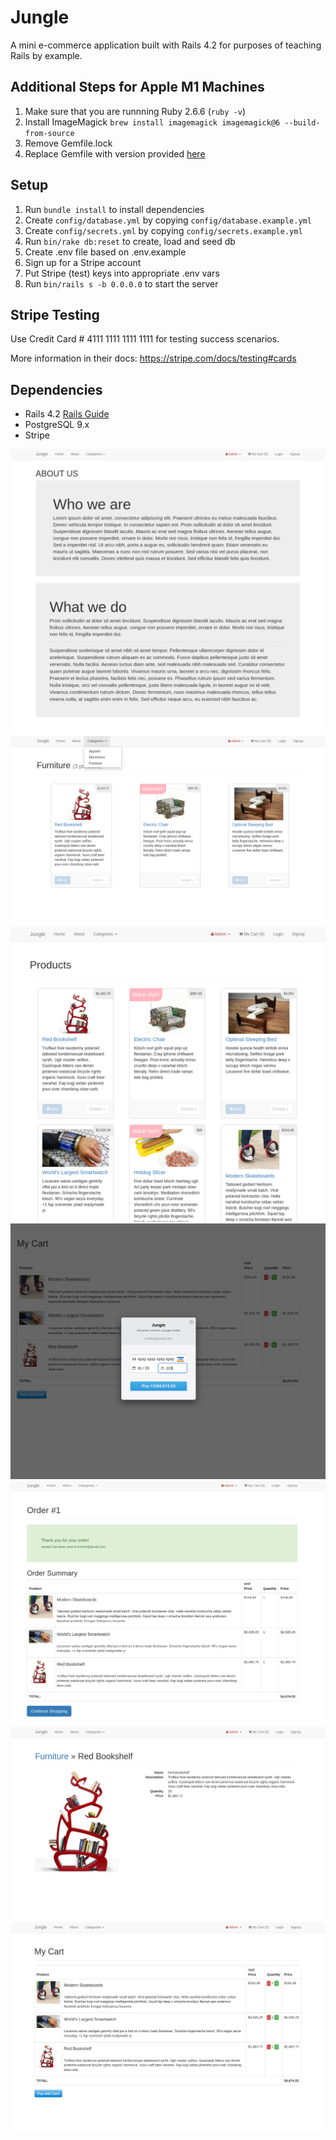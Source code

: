 # Jungle

A mini e-commerce application built with Rails 4.2 for purposes of teaching Rails by example.

## Additional Steps for Apple M1 Machines

1. Make sure that you are runnning Ruby 2.6.6 (`ruby -v`)
1. Install ImageMagick `brew install imagemagick imagemagick@6 --build-from-source`
2. Remove Gemfile.lock
3. Replace Gemfile with version provided [here](https://gist.githubusercontent.com/FrancisBourgouin/831795ae12c4704687a0c2496d91a727/raw/ce8e2104f725f43e56650d404169c7b11c33a5c5/Gemfile)

## Setup

1. Run `bundle install` to install dependencies
2. Create `config/database.yml` by copying `config/database.example.yml`
3. Create `config/secrets.yml` by copying `config/secrets.example.yml`
4. Run `bin/rake db:reset` to create, load and seed db
5. Create .env file based on .env.example
6. Sign up for a Stripe account
7. Put Stripe (test) keys into appropriate .env vars
8. Run `bin/rails s -b 0.0.0.0` to start the server

## Stripe Testing

Use Credit Card # 4111 1111 1111 1111 for testing success scenarios.

More information in their docs: <https://stripe.com/docs/testing#cards>

## Dependencies

* Rails 4.2 [Rails Guide](http://guides.rubyonrails.org/v4.2/)
* PostgreSQL 9.x
* Stripe

![About](https://github.com/Chase78712002/Jungle/blob/master/Doc/about.png?raw=true)
![Category](https://github.com/Chase78712002/Jungle/blob/master/Doc/category.png?raw=true)
![Home page](https://github.com/Chase78712002/Jungle/blob/master/Doc/home_page.png?raw=true)
![Payment info](https://github.com/Chase78712002/Jungle/blob/master/Doc/payment_info.png?raw=true)
![Payment success](https://github.com/Chase78712002/Jungle/blob/master/Doc/payment_success.png?raw=true)
![Product details](https://github.com/Chase78712002/Jungle/blob/master/Doc/product_details.png?raw=true)
![Shopping cart](https://github.com/Chase78712002/Jungle/blob/master/Doc/shopping_cart.png?raw=true)